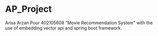# AP_Project
Arisa Arzan Pour 402105608
"Movie Recommendation System" with the use of embedding vector api and spring boot framework.
